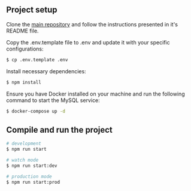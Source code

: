 ## Project setup
Clone the [main repository](https://github.com/andrepbo/microservice-nestjs-main.git) and follow the instructions presented in it's README file.

Copy the .env.template file to .env and update it with your specific configurations:

```bash
$ cp .env.template .env
```

Install necessary dependencies:

```bash
$ npm install
```

Ensure you have Docker installed on your machine and run the following command to start the MySQL service:

```bash
$ docker-compose up -d
```

## Compile and run the project

```bash
# development
$ npm run start

# watch mode
$ npm run start:dev

# production mode
$ npm run start:prod
```